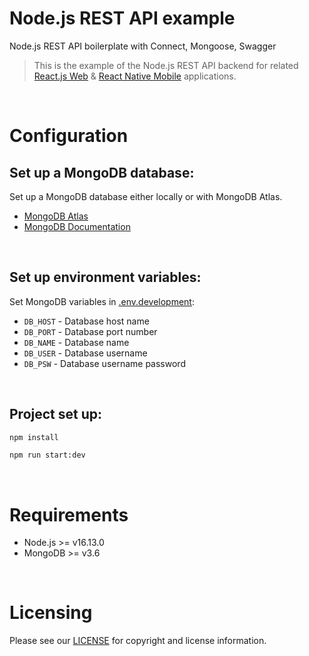 # Node.js REST API example

Node.js REST API boilerplate with Connect, Mongoose, Swagger

> This is the example of the Node.js REST API backend for related [React.js Web](https://github.com/aliaksandr-andreyeu/reactjs-rtk-dashboard) & [React Native Mobile](https://github.com/aliaksandr-andreyeu/react-native-mobx-firebase) applications.

<br>

# Configuration

## Set up a MongoDB database:

Set up a MongoDB database either locally or with MongoDB Atlas.

- [MongoDB Atlas](https://mongodb.com/atlas)
- [MongoDB Documentation](https://docs.mongodb.com/)

<br>

## Set up environment variables:

Set MongoDB variables in [.env.development](https://github.com/aliaksandr-andreyeu/nodejs-connect-mongoose-swagger/blob/main/src/environments/.env.development):

- `DB_HOST` - Database host name
- `DB_PORT` - Database port number
- `DB_NAME` - Database name
- `DB_USER` - Database username
- `DB_PSW` - Database username password

<br>

## Project set up:

```bash
npm install

npm run start:dev
```

<br>

# Requirements

- Node.js >= v16.13.0
- MongoDB >= v3.6

<br>

# Licensing

Please see our [LICENSE](https://github.com/aliaksandr-andreyeu/nodejs-connect-mongoose-swagger/blob/main/LICENSE) for copyright and license information.
